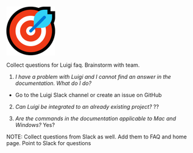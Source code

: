 ![ImageTest](assets/small.png)

Collect questions for Luigi faq. Brainstorm with team.

1. *I have a problem with Luigi and I cannot find an answer in the documentation. What do I do?*
- Go to the Luigi Slack channel or create an issue on GitHub

2. *Can Luigi be integrated to an already existing project?*
??

3. *Are the commands in the documentation applicable to Mac and Windows?*
Yes?

NOTE: Collect questions from Slack as well. Add them to FAQ and home page. Point to Slack for questions 
